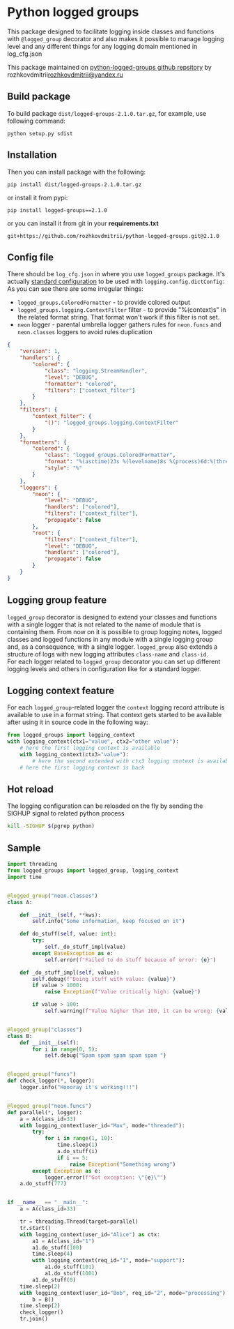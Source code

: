# Python logged groups

This package designed to facilitate logging inside classes and functions with `@logged_group` decorator and also makes it possible
to manage logging level and any different things for any logging domain mentioned in log_cfg.json

This package maintained on [python-logged-groups github repsitory](https://github.com/rozhkovdmitrii/python-logged-groups) by rozhkovdmitrii<rozhkovdmitrii@yandex.ru> 

## Build package

To build package `dist/logged-groups-2.1.0.tar.gz`, for example, use following command:

```
python setup.py sdist
```

## Installation 

Then you can install package with the following:

```
pip install dist/logged-groups-2.1.0.tar.gz
```

or install it from pypi:

```
pip install logged-groups==2.1.0
```

or you can install it from git in your **requirements.txt**

```
git+https://github.com/rozhkovdmitrii/python-logged-groups.git@2.1.0
```

## Config file

There should be `log_cfg.json` in where you use `logged_groups` package. It's actually [standard configuration](https://docs.python.org/3/library/logging.config.html#configuration-functions) to be used with `logging.config.dictConfig`:
As you can see there are some irregular things:

* `logged_groups.ColoredFormatter` - to provide colored output
* `logged_groups.logging.ContextFilter` filter - to provide "%(context)s" in the related format string. That format won't work if this filter is not set.
* `neon` logger - parental umbrella logger gathers rules for `neon.funcs` and `neon.classes` loggers to avoid rules duplication

```json
{
    "version": 1,
    "handlers": {
        "colored": {
            "class": "logging.StreamHandler",
            "level": "DEBUG",
            "formatter": "colored",
            "filters": ["context_filter"]
        }
    },
    "filters": {
        "context_filter": {
            "()": "logged_groups.logging.ContextFilter"
        }
    },
    "formatters": {
        "colored": {
            "class": "logged_groups.ColoredFormatter",
            "format": "%(asctime)23s %(levelname)8s %(process)6d:%(threadName)-10s %(name)20s:%(class)-30s  %(context)s %(message)s",
            "style": "%"
        }
    },
    "loggers": {
        "neon": {
            "level": "DEBUG",
            "handlers": ["colored"],
            "filters": ["context_filter"],
            "propagate": false
        },
        "root": {
            "filters": ["context_filter"],
            "level": "DEBUG",
            "handlers": ["colored"],
            "propagate": false
        }
    }
}
```

## Logging group feature

`logged_group` decorator is designed to extend your classes and functions with a single logger that is not related to the name of module that is containing them.
From now on it is possible to group logging notes, logged  classes and logged functions in any module with a single logging group and, as a consequence, with a single logger. 
`logged_group` also extends a structure of logs with new logging attributes `class-name` and `class-id`.  
For each logger related to `logged_group` decorator you can set up different logging levels and others in configuration like for a standard logger. 


## Logging context feature

For each `logged_group`-related logger the `context` logging record attribute is available to use in a format string. 
That context gets started to be available after using it in source code in the following way:

```python 
from logged_groups import logging_context
with logging_context(ctx1="value", ctx2="other value"):
    # here the first logging context is available
    with logging_context(ctx3="value"):
        # here the second extended with ctx3 logging context is available
    # here the first logging context is back 
```

## Hot reload

The logging configuration can be reloaded on the fly by sending the SIGHUP signal to related python process

```sh
kill -SIGHUP $(pgrep python)
```

## Sample

```python
import threading
from logged_groups import logged_group, logging_context
import time


@logged_group("neon.classes")
class A:

    def __init__(self, **kws):
        self.info("Some information, keep focused on it")

    def do_stuff(self, value: int):
        try:
            self._do_stuff_impl(value)
        except BaseException as e:
            self.error(f"Failed to do stuff because of error: {e}")

    def _do_stuff_impl(self, value):
        self.debug(f"Doing stuff with value: {value}")
        if value > 1000:
            raise Exception(f"Value critically high: {value}")

        if value > 100:
            self.warning(f"Value higher than 100, it can be wrong: {value}")


@logged_group("classes")
class B:
    def __init__(self):
        for i in range(0, 5):
            self.debug("Spam spam spam spam spam ")


@logged_group("funcs")
def check_logger(*, logger):
    logger.info("Hoooray it's working!!!")


@logged_group("neon.funcs")
def parallel(*, logger):
    a = A(class_id=33)
    with logging_context(user_id="Max", mode="threaded"):
        try:
            for i in range(1, 10):
                time.sleep(1)
                a.do_stuff(i)
                if i == 5:
                    raise Exception("Something wrong")
        except Exception as e:
            logger.error(f"Got exception: \"{e}\"")
    a.do_stuff(777)


if __name__ == "__main__":
    a = A(class_id=33)

    tr = threading.Thread(target=parallel)
    tr.start()
    with logging_context(user_id="Alice") as ctx:
        a1 = A(class_id="1")
        a1.do_stuff(100)
        time.sleep(4)
        with logging_context(req_id="1", mode="support"):
            a1.do_stuff(101)
            a1.do_stuff(1001)
        a1.do_stuff(0)
    time.sleep(2)
    with logging_context(user_id="Bob", req_id="2", mode="processing"):
        b = B()
    time.sleep(2)
    check_logger()
    tr.join()
```
